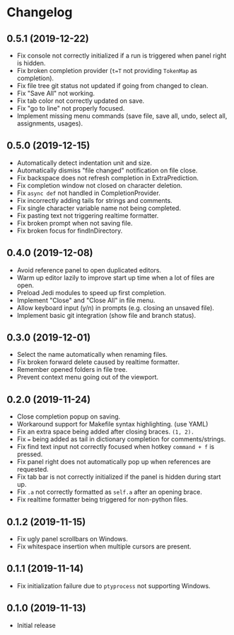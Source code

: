 # Changelog

## 0.5.1 (2019-12-22)

* Fix console not correctly initialized if a run is triggered when panel right is hidden.
* Fix broken completion provider (`t=T` not providing `TokenMap` as completion).
* Fix file tree git status not updated if going from changed to clean.
* Fix "Save All" not working.
* Fix tab color not correctly updated on save.
* Fix "go to line" not properly focused.
* Implement missing menu commands (save file, save all, undo, select all, assignments, usages).

## 0.5.0 (2019-12-15)

* Automatically detect indentation unit and size.
* Automatically dismiss "file changed" notification on file close.
* Fix backspace does not refresh completion in ExtraPrediction.
* Fix completion window not closed on character deletion.
* Fix `async def` not handled in CompletionProvider.
* Fix incorrectly adding tails for strings and comments.
* Fix single character variable name not being completed.
* Fix pasting text not triggering realtime formatter.
* Fix broken prompt when not saving file.
* Fix broken focus for findInDirectory.

## 0.4.0 (2019-12-08)

* Avoid reference panel to open duplicated editors.
* Warm up editor lazily to improve start up time when a lot of files are open.
* Preload Jedi modules to speed up first completion.
* Implement "Close" and "Close All" in file menu.
* Allow keyboard input (y/n) in prompts (e.g. closing an unsaved file).
* Implement basic git integration (show file and branch status).

## 0.3.0 (2019-12-01)

* Select the name automatically when renaming files.
* Fix broken forward delete caused by realtime formatter.
* Remember opened folders in file tree.
* Prevent context menu going out of the viewport.

## 0.2.0 (2019-11-24)

* Close completion popup on saving.
* Workaround support for Makefile syntax highlighting. (use YAML)
* Fix an extra space being added after closing braces. `(1, 2).`
* Fix `=` being added as tail in dictionary completion for comments/strings.
* Fix find text input not correctly focused when hotkey `command + f` is pressed.
* Fix panel right does not automatically pop up when references are requested.
* Fix tab bar is not correctly initialized if the panel is hidden during start up.
* Fix `.a` not correctly formatted as `self.a` after an opening brace.
* Fix realtime formatter being triggered for non-python files.

## 0.1.2 (2019-11-15)

* Fix ugly panel scrollbars on Windows.
* Fix whitespace insertion when multiple cursors are present.

## 0.1.1 (2019-11-14)

* Fix initialization failure due to `ptyprocess` not supporting Windows.

## 0.1.0 (2019-11-13)

* Initial release
